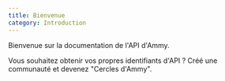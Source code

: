 ```yaml
---
title: Bienvenue
category: Introduction
---
```


Bienvenue sur la documentation de l'API d'Ammy.

Vous souhaitez obtenir vos propres identifiants d'API ? Créé une communauté et devenez "Cercles d'Ammy".
